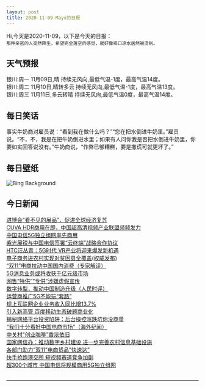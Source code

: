 ```yaml
---
layout: post
title: 2020-11-09-Mayx的日报
---
```


Hi,今天是2020-11-09，以下是今天的日报：<br><small>
那种亲密的人突然陌生，希望完全落空的感觉，就好像喝口凉水居然被烫到。</small><!--more-->
## 天气预报
银川:周一 11月09日,晴 持续无风向,最低气温-1度，最高气温14度。<br>银川:周二 11月10日,晴转多云 持续无风向,最低气温-1度，最高气温13度。<br>银川:周三 11月11日,多云转晴 持续无风向,最低气温0度，最高气温14度。
## 每日笑话
事实牛奶商对雇员说：“看到我在做什么吗？”“您在把水倒进牛奶里。”雇员说。“不，不，我是在把牛奶倒进水里；如果有人问你我是否把水倒进牛奶里，你要如实回答说没有。”牛奶商说，“作弊已够糟糕，要是撒谎可就更坏了。”
## 每日壁纸
![Bing Background](https://cn.bing.com/th?id=OHR.DerwentIsle_EN-US4330153177_1920x1080.jpg&rf=LaDigue_1920x1080.jpg&pid=hp "Derwent Island on Derwentwater in the Lake District National Park, Cumbria, England (© Chris Warren/eStock Photo)")
## 今日新闻

[进博会“看不见的展品”，促进全球经济复苏](http://it.people.com.cn/n1/2020/1109/c1009-31923741.html)   
[CUVA HDR商用在即，中国超高清视频产业联盟频频发力](http://it.people.com.cn/n1/2020/1109/c1009-31923278.html)   
[中国电信5G独立组网率先商用](http://it.people.com.cn/n1/2020/1109/c1009-31923643.html)   
[紫光展锐与中国电信签署“云终端”战略合作协议](http://it.people.com.cn/n1/2020/1109/c1009-31923329.html)   
[HTC汪丛青：5G时代 VR产业将迎来爆发新机遇](http://it.people.com.cn/n1/2020/1109/c1009-31923480.html)   
[电子商务进农村实现对贫困县全覆盖(权威发布)](http://it.people.com.cn/n1/2020/1109/c1009-31923704.html)   
[“双11”电商拉动中国国内消费（专家解读）](http://it.people.com.cn/n1/2020/1109/c1009-31923708.html)   
[5G消息业务或将收获千亿元级市场](http://it.people.com.cn/n1/2020/1109/c1009-31923298.html)   
[网售“特供”“专供”涉嫌虚假宣传](http://it.people.com.cn/n1/2020/1109/c1009-31923297.html)   
[数字转型，推动中国制造升级（人民时评）](http://it.people.com.cn/n1/2020/1109/c1009-31923692.html)   
[运营商推广5G不能玩“套路”](http://it.people.com.cn/n1/2020/1109/c1009-31923290.html)   
[规上互联网企业业务收入同比增13.7%](http://it.people.com.cn/n1/2020/1109/c1009-31923700.html)   
[引入新高管 百度移动生态破题商业化](http://it.people.com.cn/n1/2020/1109/c1009-31923649.html)   
[揭秘网络平台投资陷阱：后台操控涨跌坑你没商量](http://it.people.com.cn/n1/2020/1109/c1009-31923558.html)   
[“我们十分看好中国电商市场”（海外纪闻）](http://it.people.com.cn/n1/2020/1109/c1009-31923714.html)   
[中关村“创业咖啡”香浓依旧](http://it.people.com.cn/n1/2020/1109/c1009-31923300.html)   
[国家网信办：推动数字乡村建设 进一步完善农村信息基础设施](http://it.people.com.cn/n1/2020/1109/c1009-31923664.html)   
[各部门助力“双11”电商货品“快速达”](http://it.people.com.cn/n1/2020/1109/c1009-31923678.html)   
[快手抢跑港交所 短视频赛道竞争加剧](http://it.people.com.cn/n1/2020/1109/c1009-31923665.html)   
[超300个城市 中国电信将规模商用5G独立组网](http://it.people.com.cn/n1/2020/1109/c1009-31923652.html)   
<br />

***

<small></small>
